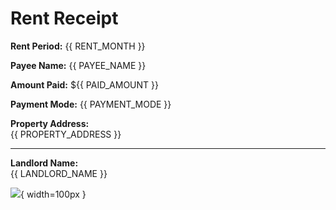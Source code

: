 # Rent Receipt

<!-- **Date Generated:** {{ GENERATED_DATE }} -->

**Rent Period:** {{ RENT_MONTH }}

**Payee Name:** {{ PAYEE_NAME }}

**Amount Paid:** ${{ PAID_AMOUNT }}

**Payment Mode:** {{ PAYMENT_MODE }}

**Property Address:**  
{{ PROPERTY_ADDRESS }}

---

**Landlord Name:**  
{{ LANDLORD_NAME }}

![](signature.real.png){ width=100px }
